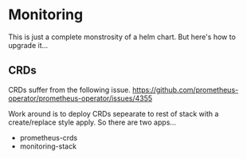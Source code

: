 # Monitoring

This is just a complete monstrosity of a helm chart. But here's how to upgrade it...

## CRDs

CRDs suffer from the following issue. https://github.com/prometheus-operator/prometheus-operator/issues/4355

Work around is to deploy CRDs sepearate to rest of stack with a create/replace style apply. So there are two apps...

- prometheus-crds
- monitoring-stack

